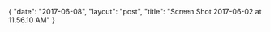 {
   "date": "2017-06-08",
   "layout": "post",
   "title": "Screen Shot 2017-06-02 at 11.56.10 AM"
}

